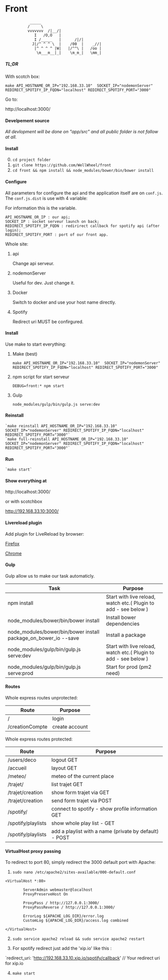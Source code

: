 # Front

>
	           _____
              /     \
              vvvvvvv  /|__/|
                 I   /O,O   |
                 I /_____   |      /|/|
                J|/^ ^ ^ \  |    /00  |    _//|
                 |^ ^ ^ ^ |W|   |/^^\ |   /oo |
                  \m___m__|_|    \m_m_|   \mm_|


##### TL;DR

With scotch box:

`make API_HOSTNAME_OR_IP="192.168.33.10"  SOCKET_IP="nodemonServer" REDIRECT_SPOTIFY_IP_FQDN="localhost" REDIRECT_SPOTIFY_PORT="3000"`

Go to: 

http://localhost:3000/

#### Develpement source

*All devlopment will be done on "app/src" and all public folder is not fallow at all.*

#### Install

0. `cd project folder`
1. `git clone https://github.com/WellWheel/front`
2. `cd front && npm install && node_modules/bower/bin/bower install`

#### Configure

All parameters for configure the api and the application itself are on `conf.js`. The `conf.js.dist` is use with 4 variable: 

For information this is the variable. 

```
API_HOSTNAME_OR_IP : our api;
SOCKET_IP : socket serveur launch on back;
REDIRECT_SPOTIFY_IP_FQDN : redirirect callback for spotify api (after login);
REDIRECT_SPOTIFY_PORT : port of our front app.
```

Whole site: 

1. api

    Change api serveur.

2. nodemonServer

    Useful for dev. Just change it.

3. Docker

    Switch to docker and use your host name directly.

4. Spotify
    
    Redirect uri MUST be confirgured.

#### Install

Use make to start everything:

1. Make (best)

    `make API_HOSTNAME_OR_IP="192.168.33.10"  SOCKET_IP="nodemonServer" REDIRECT_SPOTIFY_IP_FQDN="localhost" REDIRECT_SPOTIFY_PORT="3000"`

2. npm script for start serveur

    `DEBUG=front:* npm start`

3. Gulp

    `node_modules/gulp/bin/gulp.js serve:dev`

#### Reinstall

    `make reinstall API_HOSTNAME_OR_IP="192.168.33.10"  SOCKET_IP="nodemonServer" REDIRECT_SPOTIFY_IP_FQDN="localhost" REDIRECT_SPOTIFY_PORT="3000"`
    `make full-reinstall API_HOSTNAME_OR_IP="192.168.33.10"  SOCKET_IP="nodemonServer" REDIRECT_SPOTIFY_IP_FQDN="localhost" REDIRECT_SPOTIFY_PORT="3000"`



#### Run 

    `make start`

#### Show everything at


http://localhost:3000/

or with scotchbox

http://192.168.33.10:3000/

#### Livereload plugin

Add plugin for LiveReload by browser:

[Firefox](https://addons.mozilla.org/fr/firefox/addon/livereload/)

[Chrome](https://chrome.google.com/webstore/detail/livereload/jnihajbhpnppcggbcgedagnkighmdlei/related)

#### Gulp

Gulp allow us to make our task automaticly.

|Task                                 |Purpose					                                            |
|--                   				  |--  						                                            |
|npm install                          | Start with live reload, watch etc.( Plugin to add - see below )     |
|node_modules/bower/bin/bower install | Install bower dependencies                                          |
|node_modules/bower/bin/bower install  package_on_bower_io --save | Install a package                       |
|node_modules/gulp/bin/gulp.js serve:dev  | Start with live reload, watch etc.( Plugin to add - see below )     |dependencies                                           |
|node_modules/gulp/bin/gulp.js serve:prod  | Start for prod (pm2 need)     |dependencies                                           |


#### Routes

Whole express routes unprotected:

|Route           |Purpose|
|--              |--|
|/               | login    |
|/creationCompte | create account |

Whole express routes protected:

|Route           |Purpose|
|--              |--|
|/users/deco     |logout GET |
|/accueil        | layout GET |
|/meteo/         | meteo of the current place |
|/trajet/         | list trajet GET |
|/trajet/creation         | show form trajet via GET |
|/trajet/creation         | send form trajet via POST |
|/spotify/ |  connect to spotify - show profile information GET |
|/spotify/playlists | show whole play list - GET |
|/spotify/playlists | add a playlist with a name (private by default) - POST |

#### VirtualHost proxy passing

To redirect to port 80, simply redirect the 3000 default port with Apache: 


1. `sudo nano /etc/apache2/sites-available/000-default.conf`

```
<VirtualHost *:80>

        ServerAdmin webmaster@localhost
        ProxyPreserveHost On

        ProxyPass / http://127.0.0.1:3000/
        ProxyPassReverse / http://127.0.0.1:3000/

        ErrorLog ${APACHE_LOG_DIR}/error.log
        CustomLog ${APACHE_LOG_DIR}/access.log combined

</VirtualHost>
```

2. `sudo service apache2 reload && sudo service apache2 restart`


3. For spotify redirect just add the 'xip.io' like this :

`redirect_uri: 'http://192.168.33.10.xip.io/spotify/callback' // Your redirect uri for xip.io

4. `make start`